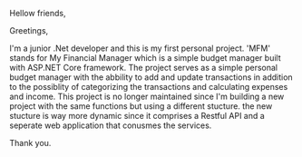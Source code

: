 Hellow friends,

Greetings,

I'm a junior .Net developer and this is my first personal project. 'MFM' stands for My Financial Manager which is a simple budget manager built with ASP.NET Core framework.
The project serves as a simple personal budget manager with the abbility to add and update transactions in addition to the possiblity of categorizing the transactions and calculating expenses and income. 
This project is no longer maintained since I'm building a new project with the same functions but using a different stucture. the new stucture is way more dynamic since it comprises a Restful API and a seperate web application that conusmes the services. 


Thank you. 
